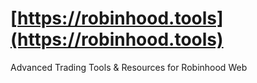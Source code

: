 # [https://robinhood.tools](https://robinhood.tools)
Advanced Trading Tools & Resources for Robinhood Web

